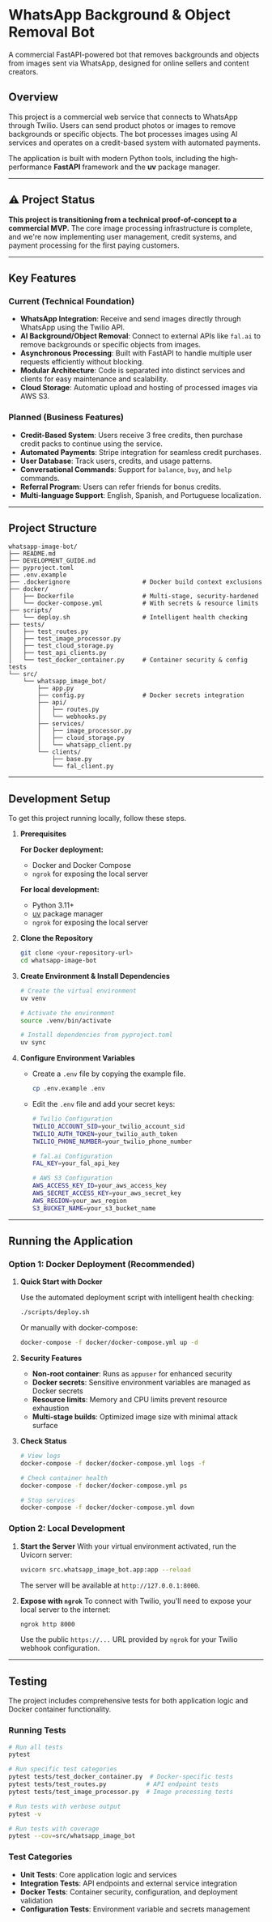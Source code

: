 # WhatsApp Background & Object Removal Bot

A commercial FastAPI-powered bot that removes backgrounds and objects from images sent via WhatsApp, designed for online sellers and content creators.

## Overview

This project is a commercial web service that connects to WhatsApp through Twilio. Users can send product photos or images to remove backgrounds or specific objects. The bot processes images using AI services and operates on a credit-based system with automated payments.

The application is built with modern Python tools, including the high-performance **FastAPI** framework and the **uv** package manager.

---

## ⚠️ Project Status

**This project is transitioning from a technical proof-of-concept to a commercial MVP.** The core image processing infrastructure is complete, and we're now implementing user management, credit systems, and payment processing for the first paying customers.

---

## Key Features

### Current (Technical Foundation)
- **WhatsApp Integration**: Receive and send images directly through WhatsApp using the Twilio API.
- **AI Background/Object Removal**: Connect to external APIs like `fal.ai` to remove backgrounds or specific objects from images.
- **Asynchronous Processing**: Built with FastAPI to handle multiple user requests efficiently without blocking.
- **Modular Architecture**: Code is separated into distinct services and clients for easy maintenance and scalability.
- **Cloud Storage**: Automatic upload and hosting of processed images via AWS S3.

### Planned (Business Features)
- **Credit-Based System**: Users receive 3 free credits, then purchase credit packs to continue using the service.
- **Automated Payments**: Stripe integration for seamless credit purchases.
- **User Database**: Track users, credits, and usage patterns.
- **Conversational Commands**: Support for `balance`, `buy`, and `help` commands.
- **Referral Program**: Users can refer friends for bonus credits.
- **Multi-language Support**: English, Spanish, and Portuguese localization.

---

## Project Structure

```text
whatsapp-image-bot/
├── README.md
├── DEVELOPMENT_GUIDE.md
├── pyproject.toml
├── .env.example
├── .dockerignore                    # Docker build context exclusions
├── docker/
│   ├── Dockerfile                   # Multi-stage, security-hardened
│   └── docker-compose.yml           # With secrets & resource limits
├── scripts/
│   └── deploy.sh                    # Intelligent health checking
├── tests/
│   ├── test_routes.py
│   ├── test_image_processor.py
│   ├── test_cloud_storage.py
│   ├── test_api_clients.py
│   └── test_docker_container.py     # Container security & config tests
└── src/
    └── whatsapp_image_bot/
        ├── app.py
        ├── config.py                # Docker secrets integration
        ├── api/
        │   ├── routes.py
        │   └── webhooks.py
        ├── services/
        │   ├── image_processor.py
        │   ├── cloud_storage.py
        │   └── whatsapp_client.py
        └── clients/
            ├── base.py
            └── fal_client.py
```

---

## Development Setup

To get this project running locally, follow these steps.

1.  **Prerequisites**

    **For Docker deployment:**
    - Docker and Docker Compose
    - `ngrok` for exposing the local server
    
    **For local development:**
    - Python 3.11+
    - [uv](https://astral.sh/docs/uv#installation) package manager
    - `ngrok` for exposing the local server

2.  **Clone the Repository**

    ```bash
    git clone <your-repository-url>
    cd whatsapp-image-bot
    ```

3.  **Create Environment & Install Dependencies**

    ```bash
    # Create the virtual environment
    uv venv

    # Activate the environment
    source .venv/bin/activate

    # Install dependencies from pyproject.toml
    uv sync
    ```

4.  **Configure Environment Variables**

    - Create a `.env` file by copying the example file.
      ```bash
      cp .env.example .env
      ```
    - Edit the `.env` file and add your secret keys:
      ```bash
      # Twilio Configuration
      TWILIO_ACCOUNT_SID=your_twilio_account_sid
      TWILIO_AUTH_TOKEN=your_twilio_auth_token
      TWILIO_PHONE_NUMBER=your_twilio_phone_number
      
      # fal.ai Configuration
      FAL_KEY=your_fal_api_key
      
      # AWS S3 Configuration
      AWS_ACCESS_KEY_ID=your_aws_access_key
      AWS_SECRET_ACCESS_KEY=your_aws_secret_key
      AWS_REGION=your_aws_region
      S3_BUCKET_NAME=your_s3_bucket_name
      ```

---

## Running the Application

### Option 1: Docker Deployment (Recommended)

1.  **Quick Start with Docker**
    
    Use the automated deployment script with intelligent health checking:
    ```bash
    ./scripts/deploy.sh
    ```
    
    Or manually with docker-compose:
    ```bash
    docker-compose -f docker/docker-compose.yml up -d
    ```

2.  **Security Features**
    - **Non-root container**: Runs as `appuser` for enhanced security
    - **Docker secrets**: Sensitive environment variables are managed as Docker secrets
    - **Resource limits**: Memory and CPU limits prevent resource exhaustion
    - **Multi-stage builds**: Optimized image size with minimal attack surface

3.  **Check Status**
    ```bash
    # View logs
    docker-compose -f docker/docker-compose.yml logs -f
    
    # Check container health
    docker-compose -f docker/docker-compose.yml ps
    
    # Stop services
    docker-compose -f docker/docker-compose.yml down
    ```

### Option 2: Local Development

1.  **Start the Server**
    With your virtual environment activated, run the Uvicorn server:

    ```bash
    uvicorn src.whatsapp_image_bot.app:app --reload
    ```

    The server will be available at `http://127.0.0.1:8000`.

2.  **Expose with `ngrok`**
    To connect with Twilio, you'll need to expose your local server to the internet:

    ```bash
    ngrok http 8000
    ```

    Use the public `https://...` URL provided by `ngrok` for your Twilio webhook configuration.

---

## Testing

The project includes comprehensive tests for both application logic and Docker container functionality.

### Running Tests

```bash
# Run all tests
pytest

# Run specific test categories
pytest tests/test_docker_container.py  # Docker-specific tests
pytest tests/test_routes.py           # API endpoint tests
pytest tests/test_image_processor.py  # Image processing tests

# Run tests with verbose output
pytest -v

# Run tests with coverage
pytest --cov=src/whatsapp_image_bot
```

### Test Categories

- **Unit Tests**: Core application logic and services
- **Integration Tests**: API endpoints and external service integration
- **Docker Tests**: Container security, configuration, and deployment validation
- **Configuration Tests**: Environment variable and secrets management
